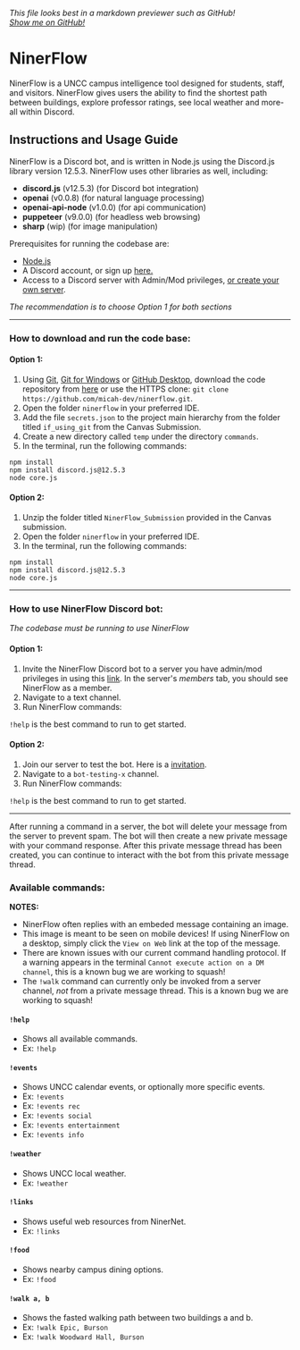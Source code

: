 *This file looks best in a markdown previewer such as GitHub!*  
[*Show me on GitHub!*](https://github.com/micah-dev/ninerflow/blob/main/INSTRUCTIONS.md)  

# NinerFlow

NinerFlow is a UNCC campus intelligence tool designed for students, staff, and visitors. NinerFlow gives users the ability to find the shortest path between buildings, explore professor ratings, see local weather and more- all within Discord.

## Instructions and Usage Guide

NinerFlow is a Discord bot, and is written in Node.js using the Discord.js library version 12.5.3. NinerFlow uses other libraries as well, including:
* **discord.js** (v12.5.3) (for Discord bot integration)
* **openai** (v0.0.8) (for natural language processing)
* **openai-api-node** (v1.0.0) (for api communication)
* **puppeteer** (v9.0.0) (for headless web browsing)
* **sharp** (wip) (for image manipulation)

Prerequisites for running the codebase are:
* [Node.js](https://nodejs.org/en/)
* A Discord account, or sign up [here.](https://discord.com/)
* Access to a Discord server with Admin/Mod privileges, [or create your own server](https://www.howtogeek.com/318890/how-to-set-up-your-own-discord-chat-server/#:~:text=To%20create%20your%20own%20server,a%20Server%E2%80%9D%20on%20the%20left.).

*The recommendation is to choose Option 1 for both sections*
***

### How to download and run the code base:

#### Option 1:
1. Using [Git](https://git-scm.com/downloads), [Git for Windows](https://gitforwindows.org/) or [GitHub Desktop](https://desktop.github.com/), download the code repository from [here](https://github.com/micah-dev/ninerflow) or use the HTTPS clone: `git clone https://github.com/micah-dev/ninerflow.git`.
2. Open the folder `ninerflow` in your preferred IDE.
3. Add the file `secrets.json` to the project main hierarchy from the folder titled `if_using_git` from the Canvas Submission.
4. Create a new directory called `temp` under the directory `commands`.
5. In the terminal, run the following commands:

`npm install`  
`npm install discord.js@12.5.3`  
`node core.js`

#### Option 2:
1. Unzip the folder titled `NinerFlow_Submission` provided in the Canvas submission.
2. Open the folder `ninerflow` in your preferred IDE.
3. In the terminal, run the following commands:

`npm install`  
`npm install discord.js@12.5.3`  
`node core.js`  

***

### How to use NinerFlow Discord bot:

*The codebase must be running to use NinerFlow*

#### Option 1:
1. Invite the NinerFlow Discord bot to a server you have admin/mod privileges in using this [link](https://discord.com/api/oauth2/authorize?client_id=793934516627439656&permissions=534723950672&scope=bot). In the server's *members* tab, you should see NinerFlow as a member.
2. Navigate to a text channel.
3. Run NinerFlow commands:

`!help` is the best command to run to get started.

#### Option 2:
1. Join our server to test the bot. Here is a [invitation](https://discord.gg/jWzBgb9Xt4).
2. Navigate to a `bot-testing-x` channel.
3. Run NinerFlow commands:

`!help` is the best command to run to get started.

***

After running a command in a server, the bot will delete your message from the server to prevent spam. The bot will then create a new private message with your command response. After this private message thread has been created, you can continue to interact with the bot from this private message thread.

### Available commands:

**NOTES:**  
* NinerFlow often replies with an embeded message containing an image.
* This image is meant to be seen on mobile devices! If using NinerFlow on a desktop, simply click the `View on Web` link at the top of the message.
* There are known issues with our current command handling protocol. If a warning appears in the terminal `Cannot execute action on a DM channel`, this is a known bug we are working to squash!
* The `!walk` command can currently only be invoked from a server channel, *not* from a private message thread. This is a known bug we are working to squash!

#### `!help`
* Shows all available commands.
* Ex: `!help`

#### `!events`
* Shows UNCC calendar events, or optionally more specific events.
* Ex: `!events`
* Ex: `!events rec`
* Ex: `!events social`
* Ex: `!events entertainment`
* Ex: `!events info`

#### `!weather`
* Shows UNCC local weather.
* Ex: `!weather`

#### `!links`
* Shows useful web resources from NinerNet.
* Ex: `!links`

#### `!food`
* Shows nearby campus dining options.
* Ex: `!food`

#### `!walk a, b`
* Shows the fasted walking path between two buildings a and b.
* Ex: `!walk Epic, Burson`
* Ex: `!walk Woodward Hall, Burson`
